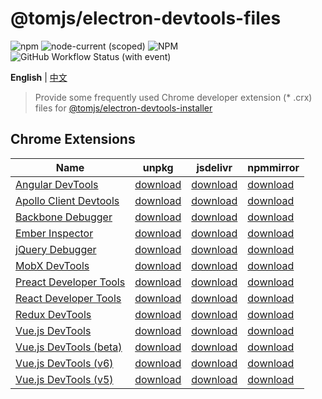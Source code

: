 # @tomjs/electron-devtools-files

![npm](https://img.shields.io/npm/v/@tomjs/electron-devtools-files) ![node-current (scoped)](https://img.shields.io/node/v/@tomjs/electron-devtools-files) ![NPM](https://img.shields.io/npm/l/@tomjs/electron-devtools-files) ![GitHub Workflow Status (with event)](https://img.shields.io/github/actions/workflow/status/tomjs/electron-devtools-files/release.yml)

**English** | [中文](./README.zh_CN.md)

> Provide some frequently used Chrome developer extension (\* .crx) files for [@tomjs/electron-devtools-installer](https://github.com/tomjs/electron-devtools-installer)

## Chrome Extensions

| Name | unpkg | jsdelivr | npmmirror |
| --- | --- | --- | --- |
| [Angular DevTools](https://chromewebstore.google.com/detail/ienfalfjdbdpebioblfackkekamfmbnh) | [download](https://www.unpkg.com/@tomjs/electron-devtools-files/extensions/ienfalfjdbdpebioblfackkekamfmbnh.crx) | [download](https://cdn.jsdelivr.net/npm/@tomjs/electron-devtools-files/extensions/ienfalfjdbdpebioblfackkekamfmbnh.crx) | [download](https://registry.npmmirror.com/@tomjs/electron-devtools-files/latest/files/extensions/ienfalfjdbdpebioblfackkekamfmbnh.crx) |
| [Apollo Client Devtools](https://chromewebstore.google.com/detail/jdkknkkbebbapilgoeccciglkfbmbnfm) | [download](https://www.unpkg.com/@tomjs/electron-devtools-files/extensions/jdkknkkbebbapilgoeccciglkfbmbnfm.crx) | [download](https://cdn.jsdelivr.net/npm/@tomjs/electron-devtools-files/extensions/jdkknkkbebbapilgoeccciglkfbmbnfm.crx) | [download](https://registry.npmmirror.com/@tomjs/electron-devtools-files/latest/files/extensions/jdkknkkbebbapilgoeccciglkfbmbnfm.crx) |
| [Backbone Debugger](https://chromewebstore.google.com/detail/bhljhndlimiafopmmhjlgfpnnchjjbhd) | [download](https://www.unpkg.com/@tomjs/electron-devtools-files/extensions/bhljhndlimiafopmmhjlgfpnnchjjbhd.crx) | [download](https://cdn.jsdelivr.net/npm/@tomjs/electron-devtools-files/extensions/bhljhndlimiafopmmhjlgfpnnchjjbhd.crx) | [download](https://registry.npmmirror.com/@tomjs/electron-devtools-files/latest/files/extensions/bhljhndlimiafopmmhjlgfpnnchjjbhd.crx) |
| [Ember Inspector](https://chromewebstore.google.com/detail/bmdblncegkenkacieihfhpjfppoconhi) | [download](https://www.unpkg.com/@tomjs/electron-devtools-files/extensions/bmdblncegkenkacieihfhpjfppoconhi.crx) | [download](https://cdn.jsdelivr.net/npm/@tomjs/electron-devtools-files/extensions/bmdblncegkenkacieihfhpjfppoconhi.crx) | [download](https://registry.npmmirror.com/@tomjs/electron-devtools-files/latest/files/extensions/bmdblncegkenkacieihfhpjfppoconhi.crx) |
| [jQuery Debugger](https://chromewebstore.google.com/detail/dbhhnnnpaeobfddmlalhnehgclcmjimi) | [download](https://www.unpkg.com/@tomjs/electron-devtools-files/extensions/dbhhnnnpaeobfddmlalhnehgclcmjimi.crx) | [download](https://cdn.jsdelivr.net/npm/@tomjs/electron-devtools-files/extensions/dbhhnnnpaeobfddmlalhnehgclcmjimi.crx) | [download](https://registry.npmmirror.com/@tomjs/electron-devtools-files/latest/files/extensions/dbhhnnnpaeobfddmlalhnehgclcmjimi.crx) |
| [MobX DevTools](https://chromewebstore.google.com/detail/pfgnfdagidkfgccljigdamigbcnndkod) | [download](https://www.unpkg.com/@tomjs/electron-devtools-files/extensions/pfgnfdagidkfgccljigdamigbcnndkod.crx) | [download](https://cdn.jsdelivr.net/npm/@tomjs/electron-devtools-files/extensions/pfgnfdagidkfgccljigdamigbcnndkod.crx) | [download](https://registry.npmmirror.com/@tomjs/electron-devtools-files/latest/files/extensions/pfgnfdagidkfgccljigdamigbcnndkod.crx) |
| [Preact Developer Tools](https://chromewebstore.google.com/detail/ilcajpmogmhpliinlbcdebhbcanbghmd) | [download](https://www.unpkg.com/@tomjs/electron-devtools-files/extensions/ilcajpmogmhpliinlbcdebhbcanbghmd.crx) | [download](https://cdn.jsdelivr.net/npm/@tomjs/electron-devtools-files/extensions/ilcajpmogmhpliinlbcdebhbcanbghmd.crx) | [download](https://registry.npmmirror.com/@tomjs/electron-devtools-files/latest/files/extensions/ilcajpmogmhpliinlbcdebhbcanbghmd.crx) |
| [React Developer Tools](https://chromewebstore.google.com/detail/fmkadmapgofadopljbjfkapdkoienihi) | [download](https://www.unpkg.com/@tomjs/electron-devtools-files/extensions/fmkadmapgofadopljbjfkapdkoienihi.crx) | [download](https://cdn.jsdelivr.net/npm/@tomjs/electron-devtools-files/extensions/fmkadmapgofadopljbjfkapdkoienihi.crx) | [download](https://registry.npmmirror.com/@tomjs/electron-devtools-files/latest/files/extensions/fmkadmapgofadopljbjfkapdkoienihi.crx) |
| [Redux DevTools](https://chromewebstore.google.com/detail/lmhkpmbekcpmknklioeibfkpmmfibljd) | [download](https://www.unpkg.com/@tomjs/electron-devtools-files/extensions/lmhkpmbekcpmknklioeibfkpmmfibljd.crx) | [download](https://cdn.jsdelivr.net/npm/@tomjs/electron-devtools-files/extensions/lmhkpmbekcpmknklioeibfkpmmfibljd.crx) | [download](https://registry.npmmirror.com/@tomjs/electron-devtools-files/latest/files/extensions/lmhkpmbekcpmknklioeibfkpmmfibljd.crx) |
| [Vue.js DevTools](https://chromewebstore.google.com/detail/nhdogjmejiglipccpnnnanhbledajbpd) | [download](https://www.unpkg.com/@tomjs/electron-devtools-files/extensions/nhdogjmejiglipccpnnnanhbledajbpd.crx) | [download](https://cdn.jsdelivr.net/npm/@tomjs/electron-devtools-files/extensions/nhdogjmejiglipccpnnnanhbledajbpd.crx) | [download](https://registry.npmmirror.com/@tomjs/electron-devtools-files/latest/files/extensions/nhdogjmejiglipccpnnnanhbledajbpd.crx) |
| [Vue.js DevTools (beta)](https://chromewebstore.google.com/detail/ljjemllljcmogpfapbkkighbhhppjdbg) | [download](https://www.unpkg.com/@tomjs/electron-devtools-files/extensions/ljjemllljcmogpfapbkkighbhhppjdbg.crx) | [download](https://cdn.jsdelivr.net/npm/@tomjs/electron-devtools-files/extensions/ljjemllljcmogpfapbkkighbhhppjdbg.crx) | [download](https://registry.npmmirror.com/@tomjs/electron-devtools-files/latest/files/extensions/ljjemllljcmogpfapbkkighbhhppjdbg.crx) |
| [Vue.js DevTools (v6)](https://chromewebstore.google.com/detail/iaajmlceplecbljialhhkmedjlpdblhp) | [download](https://www.unpkg.com/@tomjs/electron-devtools-files/extensions/iaajmlceplecbljialhhkmedjlpdblhp.crx) | [download](https://cdn.jsdelivr.net/npm/@tomjs/electron-devtools-files/extensions/iaajmlceplecbljialhhkmedjlpdblhp.crx) | [download](https://registry.npmmirror.com/@tomjs/electron-devtools-files/latest/files/extensions/iaajmlceplecbljialhhkmedjlpdblhp.crx) |
| [Vue.js DevTools (v5)](https://chromewebstore.google.com/detail/hkddcnbhifppgmfgflgaelippbigjpjo) | [download](https://www.unpkg.com/@tomjs/electron-devtools-files/extensions/hkddcnbhifppgmfgflgaelippbigjpjo.crx) | [download](https://cdn.jsdelivr.net/npm/@tomjs/electron-devtools-files/extensions/hkddcnbhifppgmfgflgaelippbigjpjo.crx) | [download](https://registry.npmmirror.com/@tomjs/electron-devtools-files/latest/files/extensions/hkddcnbhifppgmfgflgaelippbigjpjo.crx) |
